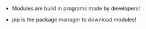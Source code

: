 - Modules are build in programs made by developers!

- pip is the package manager to download modules!